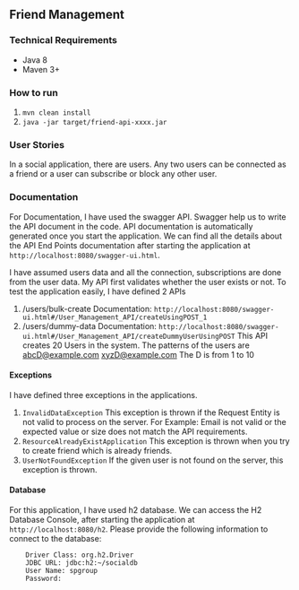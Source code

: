 ## Friend Management ##

### Technical Requirements
- Java 8
- Maven 3+

### How to run
1. `mvn clean install`
2. `java -jar target/friend-api-xxxx.jar`

### User Stories
In a social application, there are users. Any two users can be connected as a friend or a user can subscribe or block any other user. 

### Documentation
For Documentation, I have used the swagger API. Swagger help us to write the API document in the code. 
API documentation is automatically generated once you start the application.
We can find all the details about the API End Points documentation after starting the application  at `http://localhost:8080/swagger-ui.html`.

I have assumed users data and all the connection, subscriptions are done from the user data. My API first validates whether the user exists or not. To test the application easily, I have defined 2 APIs 
1. /users/bulk-create
	Documentation: `http://localhost:8080/swagger-ui.html#/User_Management_API/createUsingPOST_1`
2. /users/dummy-data
	Documentation: `http://localhost:8080/swagger-ui.html#/User_Management_API/createDummyUserUsingPOST`
	This API creates 20 Users in the system. The patterns of the users are
	abcD@example.com
	xyzD@example.com
	The D is from 1 to 10
	
#### Exceptions
I have defined three exceptions in the applications.
1. `InvalidDataException` This exception is thrown if the Request Entity is not valid to process on the server. 
For Example: Email is not valid or the expected value or size does not match the API requirements.
2. `ResourceAlreadyExistApplication` This exception is thrown when you try to create friend which is already friends.
3. `UserNotFoundException` If the given user is not found on the server, this exception is thrown.

#### Database
For this application, I have used h2 database. We can access the H2 Database Console, after starting the application 
at `http://localhost:8080/h2`.
Please provide the following information to connect to the database:
```
	Driver Class: org.h2.Driver
	JDBC URL: jdbc:h2:~/socialdb
	User Name: spgroup
	Password:
```
	





